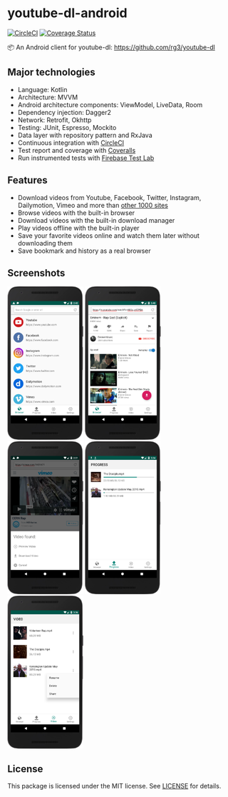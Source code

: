 # youtube-dl-android

[![CircleCI](https://circleci.com/gh/cuongpm/youtube-dl-android.svg?style=svg)](https://circleci.com/gh/cuongpm/youtube-dl-android) [![Coverage Status](https://img.shields.io/coveralls/github/cuongpm/youtube-dl-android.svg)](https://coveralls.io/github/cuongpm/youtube-dl-android?branch=master)

📦 An Android client for youtube-dl: https://github.com/rg3/youtube-dl

## Major technologies

- Language: Kotlin
- Architecture: MVVM
- Android architecture components: ViewModel, LiveData, Room
- Dependency injection: Dagger2
- Network: Retrofit, Okhttp
- Testing: JUnit, Espresso, Mockito
- Data layer with repository pattern and RxJava
- Continuous integration with [CircleCI](https://circleci.com/)
- Test report and coverage with [Coveralls](https://coveralls.io/)
- Run instrumented tests with [Firebase Test Lab](https://firebase.google.com/docs/test-lab/)

## Features

- Download videos from Youtube, Facebook, Twitter, Instagram, Dailymotion, Vimeo and more than [other 1000 sites](http://rg3.github.io/youtube-dl/supportedsites.html)
- Browse videos with the built-in browser
- Download videos with the built-in download manager
- Play videos offline with the built-in player
- Save your favorite videos online and watch them later without downloading them
- Save bookmark and history as a real browser

## Screenshots

<img src="screenshots/screenshot_1.png" width="170"> <img src="screenshots/screenshot_2.png" width="170"> <img src="screenshots/screenshot_3.png" width="170"> <img src="screenshots/screenshot_4.png" width="170"> <img src="screenshots/screenshot_5.png" width="170">

## License

This package is licensed under the MIT license. See [LICENSE](./LICENSE) for details.

